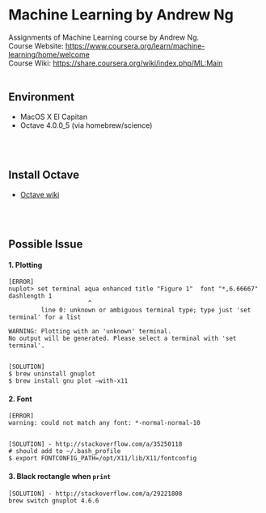 # Machine Learning by Andrew Ng
Assignments of Machine Learning course by Andrew Ng.<br /> 
Course Website: https://www.coursera.org/learn/machine-learning/home/welcome<br />
Course Wiki: https://share.coursera.org/wiki/index.php/ML:Main<br />
<br />

## Environment
- MacOS X El Capitan
- Octave 4.0.0_5 (via homebrew/science)
<br />
<br />

## Install Octave
- [Octave wiki](http://wiki.octave.org/Octave_for_MacOS_X#Homebrew)
<br />
<br />

## Possible Issue
#### 1. Plotting
```
[ERROR] 
nuplot> set terminal aqua enhanced title "Figure 1"  font "*,6.66667" dashlength 1
                      ^
         line 0: unknown or ambiguous terminal type; type just 'set terminal' for a list

WARNING: Plotting with an 'unknown' terminal.
No output will be generated. Please select a terminal with 'set terminal'.


[SOLUTION]
$ brew uninstall gnuplot
$ brew install gnu plot —with-x11
```

#### 2. Font
```
[ERROR]
warning: could not match any font: *-normal-normal-10


[SOLUTION] - http://stackoverflow.com/a/35250118
# should add to ~/.bash_profile
$ export FONTCONFIG_PATH=/opt/X11/lib/X11/fontconfig
```

#### 3. Black rectangle when `print`
```
[SOLUTION] - http://stackoverflow.com/a/29221808
brew switch gnuplot 4.6.6
```
